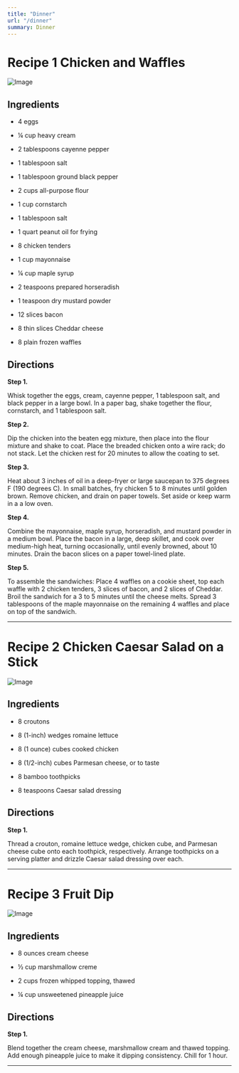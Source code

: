 ```yaml
---
title: "Dinner"
url: "/dinner"
summary: Dinner
---
```


# Recipe 1 Chicken and Waffles

![Image](/Img/C&W.jpg)

## Ingredients

- 4 eggs

- ¼ cup heavy cream

- 2 tablespoons cayenne pepper

- 1 tablespoon salt

- 1 tablespoon ground black pepper

- 2 cups all-purpose flour

- 1 cup cornstarch

- 1 tablespoon salt

- 1 quart peanut oil for frying

- 8 chicken tenders

- 1 cup mayonnaise

- ¼ cup maple syrup

- 2 teaspoons prepared horseradish

- 1 teaspoon dry mustard powder

- 12 slices bacon

- 8 thin slices Cheddar cheese

- 8 plain frozen waffles

## Directions

**Step 1.**

Whisk together the eggs, cream, cayenne pepper, 1 tablespoon salt, and black pepper in a large bowl. In a paper bag, shake together the flour, cornstarch, and 1 tablespoon salt.

**Step 2.**

Dip the chicken into the beaten egg mixture, then place into the flour mixture and shake to coat. Place the breaded chicken onto a wire rack; do not stack. Let the chicken rest for 20 minutes to allow the coating to set.

**Step 3.**

Heat about 3 inches of oil in a deep-fryer or large saucepan to 375 degrees F (190 degrees C). In small batches, fry chicken 5 to 8 minutes until golden brown. Remove chicken, and drain on paper towels. Set aside or keep warm in a a low oven.

**Step 4.**

Combine the mayonnaise, maple syrup, horseradish, and mustard powder in a medium bowl. Place the bacon in a large, deep skillet, and cook over medium-high heat, turning occasionally, until evenly browned, about 10 minutes. Drain the bacon slices on a paper towel-lined plate.

**Step 5.**

To assemble the sandwiches: Place 4 waffles on a cookie sheet, top each waffle with 2 chicken tenders, 3 slices of bacon, and 2 slices of Cheddar. Broil the sandwich for a 3 to 5 minutes until the cheese melts. Spread 3 tablespoons of the maple mayonnaise on the remaining 4 waffles and place on top of the sandwich.
____________________________________________________________________

# Recipe 2 Chicken Caesar Salad on a Stick

![Image](/Img/Salad-Stick.jpg)

## Ingredients

- 8 croutons

- 8 (1-inch) wedges romaine lettuce

- 8 (1 ounce) cubes cooked chicken

- 8 (1/2-inch) cubes Parmesan cheese, or to taste

- 8 bamboo toothpicks

- 8 teaspoons Caesar salad dressing

## Directions

**Step 1.**

Thread a crouton, romaine lettuce wedge, chicken cube, and Parmesan cheese cube onto each toothpick, respectively. Arrange toothpicks on a serving platter and drizzle Caesar salad dressing over each.
_____________________________________

# Recipe 3 Fruit Dip

![Image](/Img/FruitDip.jpg) 

## Ingredients

- 8 ounces cream cheese

- ½ cup marshmallow creme

- 2 cups frozen whipped topping, thawed

- ¼ cup unsweetened pineapple juice

## Directions

**Step 1.**

Blend together the cream cheese, marshmallow cream and thawed topping. Add enough pineapple juice to make it dipping consistency. Chill for 1 hour.
_____________________________________